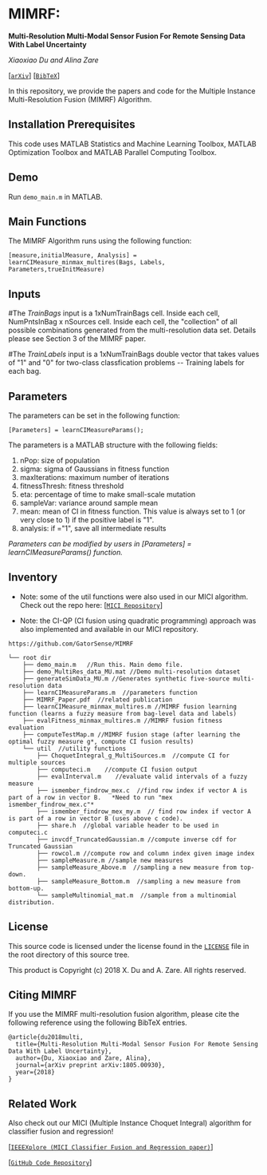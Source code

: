 # MIMRF:
**Multi-Resolution Multi-Modal Sensor Fusion For Remote Sensing Data With Label Uncertainty**

_Xiaoxiao Du and Alina Zare_

[[`arXiv`](https://arxiv.org/abs/1805.00930)] [[`BibTeX`](#CitingMIMRF)]


In this repository, we provide the papers and code for the Multiple Instance Multi-Resolution Fusion (MIMRF) Algorithm.

## Installation Prerequisites

This code uses MATLAB Statistics and Machine Learning Toolbox,
MATLAB Optimization Toolbox and MATLAB Parallel Computing Toolbox.

## Demo

Run `demo_main.m` in MATLAB.

## Main Functions

The MIMRF Algorithm runs using the following function:

```[measure,initialMeasure, Analysis] = learnCIMeasure_minmax_multires(Bags, Labels, Parameters,trueInitMeasure)```


## Inputs

#The *TrainBags* input is a 1xNumTrainBags cell. Inside each cell, NumPntsInBag x nSources cell. Inside each cell, the "collection" of all possible combinations generated from the multi-resolution data set. Details please see Section 3 of the MIMRF paper.

#The *TrainLabels* input is a 1xNumTrainBags double vector that takes values of "1" and "0" for two-class classfication problems -- Training labels for each bag.


## Parameters
The parameters can be set in the following function:

```[Parameters] = learnCIMeasureParams();```

The parameters is a MATLAB structure with the following fields:
1. nPop: size of population
2. sigma: sigma of Gaussians in fitness function
3. maxIterations: maximum number of iterations
4. fitnessThresh: fitness threshold
5. eta: percentage of time to make small-scale mutation
6. sampleVar: variance around sample mean
7. mean: mean of CI in fitness function. This value is always set to 1 (or very close to 1) if the positive label is "1".
8. analysis: if ="1", save all intermediate results

*Parameters can be modified by users in [Parameters] = learnCIMeasureParams() function.*

## Inventory

* Note: some of the util functions were also used in our MICI algorithm. Check out the repo here: [[`MICI Repository`](https://github.com/GatorSense/MICI)]

* Note: the CI-QP (CI fusion using quadratic programming) approach was also implemented and available in our MICI repository.

```
https://github.com/GatorSense/MIMRF

└── root dir
    ├── demo_main.m   //Run this. Main demo file.
    ├── demo_MultiRes_data_MU.mat //Demo multi-resolution dataset
    ├── generateSimData_MU.m //Generates synthetic five-source multi-resolution data
    ├── learnCIMeasureParams.m  //parameters function
    ├── MIMRF_Paper.pdf  //related publication
    ├── learnCIMeasure_minmax_multires.m //MIMRF fusion learning function (learns a fuzzy measure from bag-level data and labels)
    ├── evalFitness_minmax_multires.m //MIMRF fusion fitness evaluation
    ├── computeTestMap.m //MIMRF fusion stage (after learning the optimal fuzzy measure g*, compute CI fusion results)
    └── util  //utility functions
        ├── ChoquetIntegral_g_MultiSources.m  //compute CI for multiple sources
        ├── computeci.m    //compute CI fusion output
        ├── evalInterval.m    //evaluate valid intervals of a fuzzy measure
        ├── ismember_findrow_mex.c  //find row index if vector A is part of a row in vector B.   *Need to run "mex ismember_findrow_mex.c"*
        ├── ismember_findrow_mex_my.m  // find row index if vector A is part of a row in vector B (uses above c code).
        ├── share.h  //global variable header to be used in computeci.c
        ├── invcdf_TruncatedGaussian.m //compute inverse cdf for Truncated Gaussian
        ├── rowcol.m //compute row and column index given image index
        ├── sampleMeasure.m //sample new measures
        ├── sampleMeasure_Above.m  //sampling a new measure from top-down.
        ├── sampleMeasure_Bottom.m  //sampling a new measure from bottom-up.
        └── sampleMultinomial_mat.m  //sample from a multinomial distribution.

```

## License

This source code is licensed under the license found in the [`LICENSE`](LICENSE) file in the root directory of this source tree.

This product is Copyright (c) 2018 X. Du and A. Zare. All rights reserved.

## <a name="CitingMIMRF"></a>Citing MIMRF

If you use the MIMRF multi-resolution fusion algorithm, please cite the following reference using the following BibTeX entries.
```
@article{du2018multi,
  title={Multi-Resolution Multi-Modal Sensor Fusion For Remote Sensing Data With Label Uncertainty},
  author={Du, Xiaoxiao and Zare, Alina},
  journal={arXiv preprint arXiv:1805.00930},
  year={2018}
}
```

## <a name="Related Work"></a>Related Work

Also check out our MICI (Multiple Instance Choquet Integral) algorithm for classifier fusion and regression!

[[`IEEEXplore (MICI Classifier Fusion and Regression paper)`](https://ieeexplore.ieee.org/document/8528500)]

[[`GitHub Code Repository`](https://github.com/GatorSense/MICI)]
